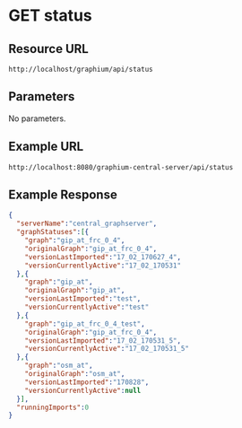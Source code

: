 # GET status

## Resource URL

`http://localhost/graphium/api/status`

## Parameters

No parameters.

## Example URL

`http://localhost:8080/graphium-central-server/api/status`

## Example Response

```json
{
  "serverName":"central_graphserver",
  "graphStatuses":[{
    "graph":"gip_at_frc_0_4",
	"originalGraph":"gip_at_frc_0_4",
	"versionLastImported":"17_02_170627_4",
	"versionCurrentlyActive":"17_02_170531"
  },{
    "graph":"gip_at",
	"originalGraph":"gip_at",
	"versionLastImported":"test",
	"versionCurrentlyActive":"test"
  },{
    "graph":"gip_at_frc_0_4_test",
	"originalGraph":"gip_at_frc_0_4",
	"versionLastImported":"17_02_170531_5",
	"versionCurrentlyActive":"17_02_170531_5"
  },{
    "graph":"osm_at",
	"originalGraph":"osm_at",
	"versionLastImported":"170828",
	"versionCurrentlyActive":null
  }],
  "runningImports":0
}
```
